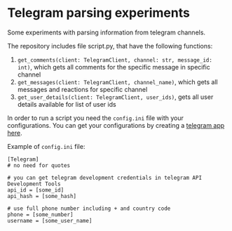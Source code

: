 # Telegram parsing experiments
Some experiments with parsing information from telegram channels. 

The repository includes file script.py, that have the following functions:

1. ```get_comments(client: TelegramClient, channel: str, message_id: int)```, which gets all comments for the specific message in specific channel
2. ```get_messages(client: TelegramClient, channel_name)```, which gets all messages and reactions for specific channel
3. ```get_user_details(client: TelegramClient, user_ids)```, gets all user details available for list of user ids

In order to run a script you need the `config.ini` file with your configurations.
You can get your configurations by creating a [telegram app here](https://my.telegram.org/apps).

Example of `config.ini` file: 
```commandline
[Telegram]
# no need for quotes

# you can get telegram development credentials in telegram API Development Tools
api_id = [some_id]
api_hash = [some_hash]

# use full phone number including + and country code
phone = [some_number]
username = [some_user_name]
```
